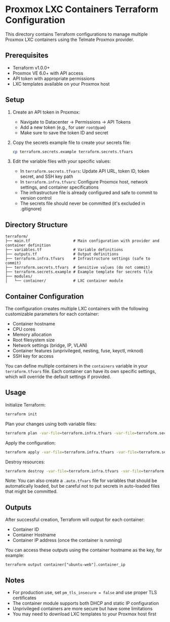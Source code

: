 # Proxmox LXC Containers Terraform Configuration

This directory contains Terraform configurations to manage multiple Proxmox LXC containers using the Telmate Proxmox provider.

## Prerequisites

- Terraform v1.0.0+
- Proxmox VE 6.0+ with API access
- API token with appropriate permissions
- LXC templates available on your Proxmox host

## Setup

1. Create an API token in Proxmox:
   - Navigate to Datacenter -> Permissions -> API Tokens
   - Add a new token (e.g., for user `root@pam`)
   - Make sure to save the token ID and secret

2. Copy the secrets example file to create your secrets file:
   ```bash
   cp terraform.secrets.example terraform.secrets.tfvars
   ```

3. Edit the variable files with your specific values:
   - In `terraform.secrets.tfvars`: Update API URL, token ID, token secret, and SSH key path
   - In `terraform.infra.tfvars`: Configure Proxmox host, network settings, and container specifications
   - The infrastructure file is already configured and safe to commit to version control
   - The secrets file should never be committed (it's excluded in .gitignore)

## Directory Structure

```
terraform/
├── main.tf                   # Main configuration with provider and container definition
├── variables.tf              # Variable definitions
├── outputs.tf                # Output definitions
├── terraform.infra.tfvars    # Infrastructure settings (safe to commit)
├── terraform.secrets.tfvars  # Sensitive values (do not commit)
├── terraform.secrets.example # Example template for secrets file
├── modules/
│   └── container/            # LXC container module
```

## Container Configuration

The configuration creates multiple LXC containers with the following customizable parameters for each container:

- Container hostname
- CPU cores
- Memory allocation
- Root filesystem size
- Network settings (bridge, IP, VLAN)
- Container features (unprivileged, nesting, fuse, keyctl, mknod)
- SSH key for access

You can define multiple containers in the `containers` variable in your `terraform.tfvars` file. Each container can have its own specific settings, which will override the default settings if provided.

## Usage

Initialize Terraform:
```bash
terraform init
```

Plan your changes using both variable files:
```bash
terraform plan -var-file=terraform.infra.tfvars -var-file=terraform.secrets.tfvars
```

Apply the configuration:
```bash
terraform apply -var-file=terraform.infra.tfvars -var-file=terraform.secrets.tfvars
```

Destroy resources:
```bash
terraform destroy -var-file=terraform.infra.tfvars -var-file=terraform.secrets.tfvars
```

Note: You can also create a `.auto.tfvars` file for variables that should be automatically loaded, but be careful not to put secrets in auto-loaded files that might be committed.

## Outputs

After successful creation, Terraform will output for each container:

- Container ID
- Container Hostname
- Container IP address (once the container is running)

You can access these outputs using the container hostname as the key, for example:
```
terraform output container["ubuntu-web"].container_ip
```

## Notes

- For production use, set `pm_tls_insecure = false` and use proper TLS certificates
- The container module supports both DHCP and static IP configuration
- Unprivileged containers are more secure but have some limitations
- You may need to download LXC templates to your Proxmox host first
